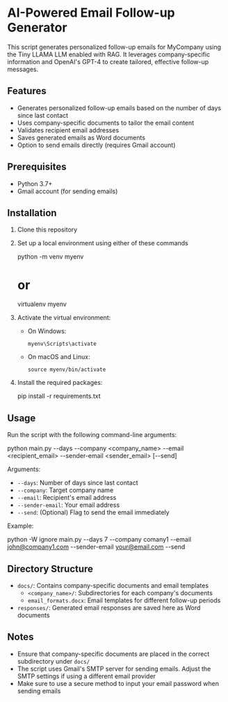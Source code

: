 

# AI-Powered Email Follow-up Generator

This script generates personalized follow-up emails for MyCompany using the Tiny LLAMA LLM enabled with RAG. It leverages company-specific information and OpenAI's GPT-4 to create tailored, effective follow-up messages.

## Features

- Generates personalized follow-up emails based on the number of days since last contact
- Uses company-specific documents to tailor the email content
- Validates recipient email addresses
- Saves generated emails as Word documents
- Option to send emails directly (requires Gmail account)

## Prerequisites

- Python 3.7+
- Gmail account (for sending emails)

## Installation

1. Clone this repository

2. Set up a local environment using either of these commands
   
   python -m venv myenv
   # or
   virtualenv myenv
   

3. Activate the virtual environment:
   - On Windows:
     ```
     myenv\Scripts\activate
     ```
   - On macOS and Linux:
     ```
     source myenv/bin/activate
     ```

4. Install the required packages:
   
   pip install -r requirements.txt
   

## Usage

Run the script with the following command-line arguments:


python main.py --days <days> --company <company_name> --email <recipient_email> --sender-email <sender_email> [--send]


Arguments:
- `--days`: Number of days since last contact
- `--company`: Target company name
- `--email`: Recipient's email address
- `--sender-email`: Your email address
- `--send`: (Optional) Flag to send the email immediately

Example:

python -W ignore main.py --days 7 --company comany1 --email john@company1.com --sender-email your@email.com --send


## Directory Structure

- `docs/`: Contains company-specific documents and email templates
  - `<company_name>/`: Subdirectories for each company's documents
  - `email_formats.docx`: Email templates for different follow-up periods
- `responses/`: Generated email responses are saved here as Word documents

## Notes

- Ensure that company-specific documents are placed in the correct subdirectory under `docs/`
- The script uses Gmail's SMTP server for sending emails. Adjust the SMTP settings if using a different email provider
- Make sure to use a secure method to input your email password when sending emails
```
